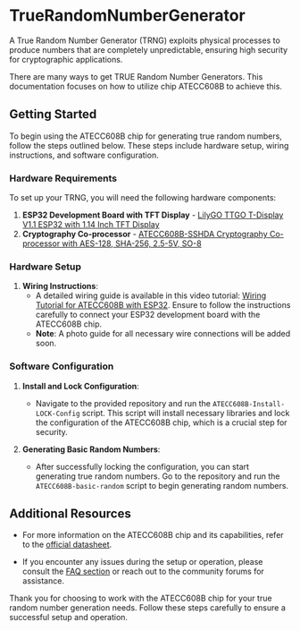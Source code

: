 # TrueRandomNumberGenerator

A True Random Number Generator (TRNG) exploits physical processes to produce numbers that are completely unpredictable, ensuring high security for cryptographic applications.

There are many ways to get TRUE Random Number Generators. This documentation focuses on how to utilize chip ATECC608B to achieve this.

## Getting Started

To begin using the ATECC608B chip for generating true random numbers, follow the steps outlined below. These steps include hardware setup, wiring instructions, and software configuration.

### Hardware Requirements

To set up your TRNG, you will need the following hardware components:

1. **ESP32 Development Board with TFT Display** - [LilyGO TTGO T-Display V1.1 ESP32 with 1.14 Inch TFT Display](https://www.tinytronics.nl/nl/development-boards/microcontroller-boards/met-wi-fi/lilygo-ttgo-t-display-v1.1-esp32-met-1.14-inch-tft-display)
2. **Cryptography Co-processor** - [ATECC608B-SSHDA Cryptography Co-processor with AES-128, SHA-256, 2.5-5V, SO-8](https://www.reichelt.de/it/en/cryptography-co-processor-aes-128-sha-256-2-5-5-v-so-8-atecc608b-sshda-p307148.html?CCOUNTRY=446&LANGUAGE=en&&r=1)

### Hardware Setup

1. **Wiring Instructions**:
   - A detailed wiring guide is available in this video tutorial: [Wiring Tutorial for ATECC608B with ESP32](https://www.youtube.com/watch?v=vFqVDmxOQjQ&ab_channel=Rudolf). Ensure to follow the instructions carefully to connect your ESP32 development board with the ATECC608B chip.
   - **Note**: A photo guide for all necessary wire connections will be added soon.

### Software Configuration

1. **Install and Lock Configuration**:
   - Navigate to the provided repository and run the `ATECC608B-Install-LOCK-Config` script. This script will install necessary libraries and lock the configuration of the ATECC608B chip, which is a crucial step for security.

2. **Generating Basic Random Numbers**:
   - After successfully locking the configuration, you can start generating true random numbers. Go to the repository and run the `ATECC608B-basic-random` script to begin generating random numbers.

## Additional Resources

- For more information on the ATECC608B chip and its capabilities, refer to the [official datasheet](https://www.microchip.com/wwwproducts/en/ATECC608B).

- If you encounter any issues during the setup or operation, please consult the [FAQ section](#) or reach out to the community forums for assistance.

Thank you for choosing to work with the ATECC608B chip for your true random number generation needs. Follow these steps carefully to ensure a successful setup and operation.